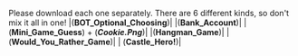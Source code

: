 Please download each one separately. There are 6 different kinds, so don't mix it all in one!
|(**BOT_Optional_Choosing**)|
|(**Bank_Account**)|
|(**Mini_Game_Guess**) + (***Cookie.Png***)|
|(**Hangman_Game**)|
|(**Would_You_Rather_Game**)|
| (**Castle_Hero!**)|
